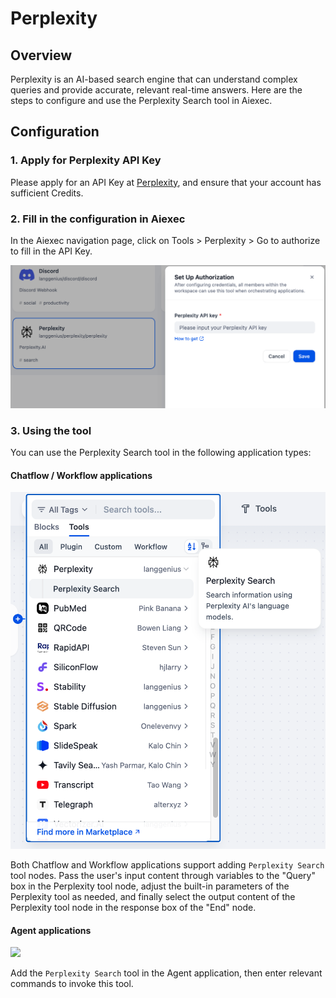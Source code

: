 # Perplexity

## Overview

Perplexity is an AI-based search engine that can understand complex queries and provide accurate, relevant real-time answers. Here are the steps to configure and use the Perplexity Search tool in Aiexec.

## Configuration

### 1. Apply for Perplexity API Key

Please apply for an API Key at [Perplexity](https://www.perplexity.ai/settings/api), and ensure that your account has sufficient Credits.

### 2. Fill in the configuration in Aiexec

In the Aiexec navigation page, click on Tools > Perplexity > Go to authorize to fill in the API Key.

![](./_assets/perplexity_1.png)

### 3. Using the tool

You can use the Perplexity Search tool in the following application types:

#### Chatflow / Workflow applications

![](./_assets/perplexity_2.png)

Both Chatflow and Workflow applications support adding `Perplexity Search` tool nodes. Pass the user's input content through variables to the "Query" box in the Perplexity tool node, adjust the built-in parameters of the Perplexity tool as needed, and finally select the output content of the Perplexity tool node in the response box of the "End" node.

#### Agent applications

![](path_to_agent_application_image.png)

Add the `Perplexity Search` tool in the Agent application, then enter relevant commands to invoke this tool.